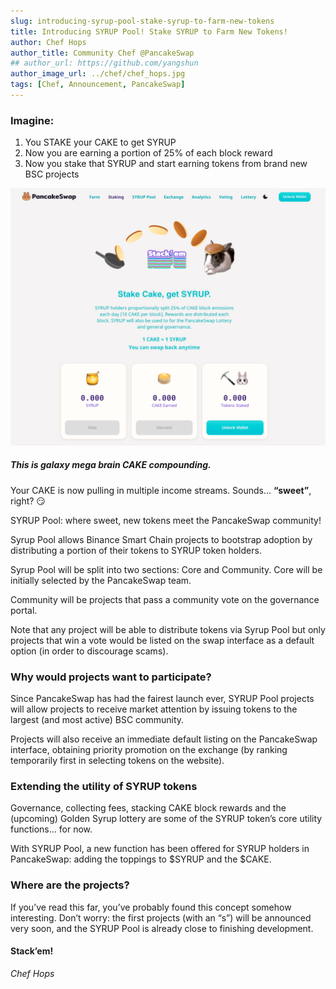 ```yaml
---
slug: introducing-syrup-pool-stake-syrup-to-farm-new-tokens
title: Introducing SYRUP Pool! Stake SYRUP to Farm New Tokens!
author: Chef Hops
author_title: Community Chef @PancakeSwap
## author_url: https://github.com/yangshun
author_image_url: ../chef/chef_hops.jpg
tags: [Chef, Announcement, PancakeSwap]
---
```


### Imagine:

1. You STAKE your CAKE to get SYRUP
2. Now you are earning a portion of 25% of each block reward
3. Now you stake that SYRUP and start earning tokens from brand new BSC projects

<!--truncate-->

![Don your CAKE hat and jump in!!!](../static/blog_photos/blog_1.png)

##### This is galaxy mega brain CAKE compounding.

Your CAKE is now pulling in multiple income streams. Sounds… **“sweet”**, right? 😏

SYRUP Pool: where sweet, new tokens meet the PancakeSwap community!

Syrup Pool allows Binance Smart Chain projects to bootstrap adoption by distributing a portion of their tokens to SYRUP token holders.

Syrup Pool will be split into two sections: Core and Community. Core will be initially selected by the PancakeSwap team.

Community will be projects that pass a community vote on the governance portal.

Note that any project will be able to distribute tokens via Syrup Pool but only projects that win a vote would be listed on the swap interface as a default option (in order to discourage scams).

### Why would projects want to participate?

Since PancakeSwap has had the fairest launch ever, SYRUP Pool projects will allow projects to receive market attention by issuing tokens to the largest (and most active) BSC community.

Projects will also receive an immediate default listing on the PancakeSwap interface, obtaining priority promotion on the exchange (by ranking temporarily first in selecting tokens on the website).

### Extending the utility of SYRUP tokens

Governance, collecting fees, stacking CAKE block rewards and the (upcoming) Golden Syrup lottery are some of the SYRUP token’s core utility functions… for now.

With SYRUP Pool, a new function has been offered for SYRUP holders in PancakeSwap: adding the toppings to $SYRUP and the $CAKE.

### Where are the projects?

If you’ve read this far, you’ve probably found this concept somehow interesting. Don’t worry: the first projects (with an “s”) will be announced very soon, and the SYRUP Pool is already close to finishing development.

#### Stack’em!

_Chef Hops_
